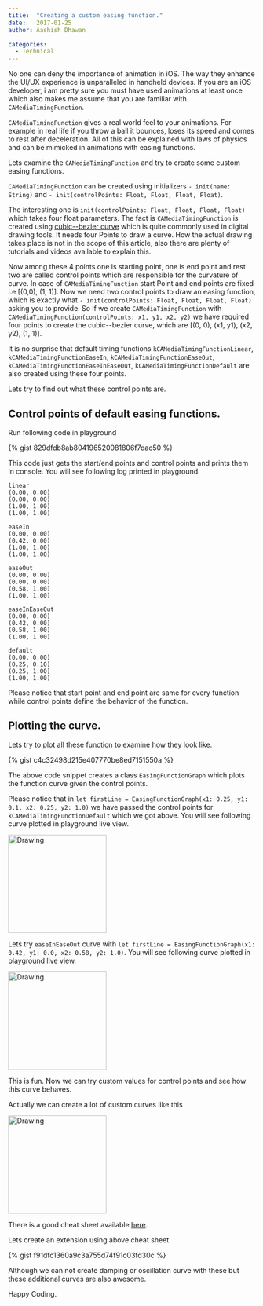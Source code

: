 ```yaml
---
title:  "Creating a custom easing function."
date:   2017-01-25
author: Aashish Dhawan

categories:
  - Technical
---
```


No one can deny the importance of animation in iOS. The way they enhance the UI/UX experience is unparalleled in handheld devices. If you are an iOS developer, i am pretty sure you must have used animations at least once which also makes me assume that you are familiar with `CAMediaTimingFunction`.

`CAMediaTimingFunction` gives a real world feel to your animations. For example in real life if you throw a ball it bounces, loses its speed and comes to rest after deceleration. All of this can be explained with laws of physics and can be mimicked in animations with easing functions.

Lets examine the `CAMediaTimingFunction` and try to create some custom easing functions.

`CAMediaTimingFunction` can be created using initializers
`- init(name: String)` and `- init(controlPoints: Float, Float, Float, Float)`.

The interesting one is `init(controlPoints: Float, Float, Float, Float)` which takes four float parameters. The fact is `CAMediaTimingFunction` is created using [cubic--bezier curve](https://en.wikipedia.org/wiki/B%C3%A9zier_curve) which is quite commonly used in digital drawing tools. It needs four Points to draw a curve. How the actual drawing takes place is not in the scope of this article, also there are plenty of tutorials and videos available to explain this.

Now among these 4 points one is starting point, one is end point and rest two are called control points which are responsible for the curvature of curve. In case of `CAMediaTimingFunction` start Point and end points are fixed i.e [(0,0), (1, 1)]. Now we need two control points to draw an easing function, which is exactly what `- init(controlPoints: Float, Float, Float, Float)` asking you to provide. So if we create `CAMediaTimingFunction` with `CAMediaTimingFunction(controlPoints: x1, y1, x2, y2)` we have required four points to create the cubic--bezier curve, which are [(0, 0), (x1, y1), (x2, y2), (1, 1)].

It is no surprise that default timing functions `kCAMediaTimingFunctionLinear`, `kCAMediaTimingFunctionEaseIn`, `kCAMediaTimingFunctionEaseOut`, `kCAMediaTimingFunctionEaseInEaseOut`,
`kCAMediaTimingFunctionDefault` are also created using these four points.

Lets try to find out what these control points are.

## Control points of default easing functions.

Run following code in playground

{% gist 829dfdb8ab804196520081806f7dac50 %}

This code just gets the start/end points and control points and prints them in console. You will see following log printed in playground.

```
linear
(0.00, 0.00)
(0.00, 0.00)
(1.00, 1.00)
(1.00, 1.00)

easeIn
(0.00, 0.00)
(0.42, 0.00)
(1.00, 1.00)
(1.00, 1.00)

easeOut
(0.00, 0.00)
(0.00, 0.00)
(0.58, 1.00)
(1.00, 1.00)

easeInEaseOut
(0.00, 0.00)
(0.42, 0.00)
(0.58, 1.00)
(1.00, 1.00)

default
(0.00, 0.00)
(0.25, 0.10)
(0.25, 1.00)
(1.00, 1.00)
```

Please notice that start point and end point are same for every function while control points define the behavior of the function.

## Plotting the curve.

Lets try to plot all these function to examine how they look like.

{% gist c4c32498d215e407770be8ed7151550a %}

The above code snippet creates a class `EasingFunctionGraph` which plots the function curve given the control points.

Please notice that in `let firstLine = EasingFunctionGraph(x1: 0.25, y1: 0.1, x2: 0.25, y2: 1.0)` we have passed the control points for `kCAMediaTimingFunctionDefault` which we got above. You will see following curve plotted in playground live view.

<img src="http://aashishdhawan.github.io/assets/images/default-plot.png" alt="Drawing" style="width: 200px;"/>

Lets try `easeInEaseOut` curve with `let firstLine = EasingFunctionGraph(x1: 0.42, y1: 0.0, x2: 0.58, y2: 1.0)`. You will see following curve plotted in playground live view.

<img src="http://aashishdhawan.github.io/assets/images/ease-in-ease-out.png" alt="Drawing" style="width: 200px;"/>


This is fun. Now we can try custom values for control points and see how this curve behaves.

Actually we can create a lot of custom curves like this

<img src="http://aashishdhawan.github.io/assets/images/all-curves.png" alt="Drawing" style="width: 200px;"/>

There is a good cheat sheet available [here](http://easings.net/).

Lets create an extension using above cheat sheet

{% gist f91dfc1360a9c3a755d74f91c03fd30c %}

Although we can not create damping or oscillation curve with these but these additional curves are also awesome.

Happy Coding.
